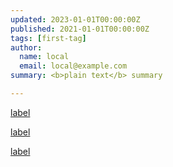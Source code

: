 ```yaml
---
updated: 2023-01-01T00:00:00Z
published: 2021-01-01T00:00:00Z
tags: [first-tag]
author:
  name: local
  email: local@example.com
summary: <b>plain text</b> summary

---
```


[label](node:two)

[label](two)

[](node:two)

[](two)

[label]()

[]()

